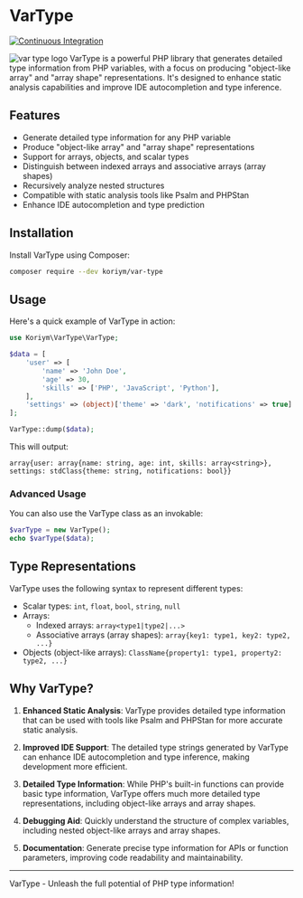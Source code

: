 # VarType
[![Continuous Integration](https://github.com/koriym/Koriym.VarType/actions/workflows/continuous-integration.yml/badge.svg)](https://github.com/koriym/Koriym.VarType/actions/workflows/continuous-integration.yml)

<img src="https://koriym.github.io/Koriym.VarType/logo.jpg" alt="var type logo">
VarType is a powerful PHP library that generates detailed type information from PHP variables, with a focus on producing "object-like array" and "array shape" representations. It's designed to enhance static analysis capabilities and improve IDE autocompletion and type inference.

## Features

- Generate detailed type information for any PHP variable
- Produce "object-like array" and "array shape" representations
- Support for arrays, objects, and scalar types
- Distinguish between indexed arrays and associative arrays (array shapes)
- Recursively analyze nested structures
- Compatible with static analysis tools like Psalm and PHPStan
- Enhance IDE autocompletion and type prediction

## Installation

Install VarType using Composer:

```bash
composer require --dev koriym/var-type
```

## Usage

Here's a quick example of VarType in action:

```php
use Koriym\VarType\VarType;

$data = [
    'user' => [
        'name' => 'John Doe',
        'age' => 30,
        'skills' => ['PHP', 'JavaScript', 'Python'],
    ],
    'settings' => (object)['theme' => 'dark', 'notifications' => true]
];

VarType::dump($data);
```

This will output:

```
array{user: array{name: string, age: int, skills: array<string>}, settings: stdClass{theme: string, notifications: bool}}
```

### Advanced Usage

You can also use the VarType class as an invokable:

```php
$varType = new VarType();
echo $varType($data);
```

## Type Representations

VarType uses the following syntax to represent different types:

- Scalar types: `int`, `float`, `bool`, `string`, `null`
- Arrays:
    - Indexed arrays: `array<type1|type2|...>`
    - Associative arrays (array shapes): `array{key1: type1, key2: type2, ...}`
- Objects (object-like arrays): `ClassName{property1: type1, property2: type2, ...}`

## Why VarType?

1. **Enhanced Static Analysis**: VarType provides detailed type information that can be used with tools like Psalm and PHPStan for more accurate static analysis.

2. **Improved IDE Support**: The detailed type strings generated by VarType can enhance IDE autocompletion and type inference, making development more efficient.

3. **Detailed Type Information**: While PHP's built-in functions can provide basic type information, VarType offers much more detailed type representations, including object-like arrays and array shapes.

4. **Debugging Aid**: Quickly understand the structure of complex variables, including nested object-like arrays and array shapes.

5. **Documentation**: Generate precise type information for APIs or function parameters, improving code readability and maintainability.

---

VarType - Unleash the full potential of PHP type information!

